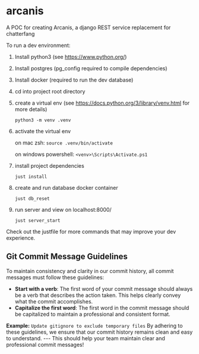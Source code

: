 # arcanis

A POC for creating Arcanis, a django REST service replacement for chatterfang

To run a dev environment:

1. Install python3 (see https://www.python.org/)
2. Install postgres (pg_config required to compile dependencies)
3. Install docker (required to run the dev database)
2. cd into project root directory
3. create a virtual env (see https://docs.python.org/3/library/venv.html for more details)

   `python3 -m venv .venv`

4. activate the virtual env

   on mac zsh: `source .venv/bin/activate`

   on windows powershell: `<venv>\Scripts\Activate.ps1`

5. install project dependencies

   `just install`

6. create and run database docker container

   `just db_reset`

6. run server and view on localhost:8000/

   `just server_start`


Check out the justfile for more commands that may improve your dev experience.


## Git Commit Message Guidelines

To maintain consistency and clarity in our commit history, all commit messages must follow these guidelines:

- **Start with a verb**: The first word of your commit message should always be a verb that describes the action taken. This helps clearly convey what the commit accomplishes.
- **Capitalize the first word**: The first word in the commit message should be capitalized to maintain a professional and consistent format.

**Example:** `Update gitignore to exclude temporary files` By adhering to these guidelines, we ensure that our commit history remains clean and easy to understand. --- This should help your team maintain clear and professional commit messages!
